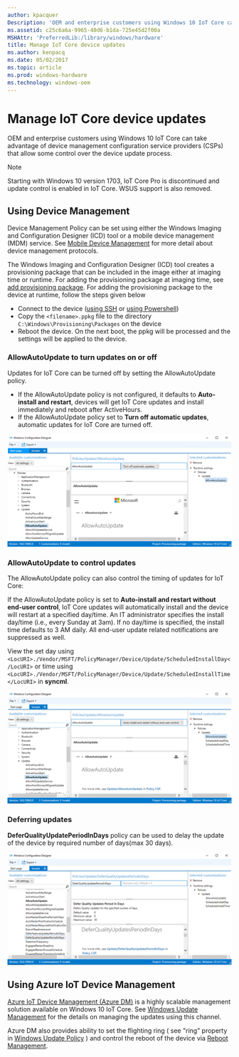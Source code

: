 ```yaml
---
author: kpacquer
Description: 'OEM and enterprise customers using Windows 10 IoT Core can take advantage of device management configuration service providers (CSPs) that allow some control over the device update process.'
ms.assetid: c25c6a6a-9965-40d6-b1da-725e45d2f00a
MSHAttr: 'PreferredLib:/library/windows/hardware'
title: Manage IoT Core device updates
ms.author: kenpacq
ms.date: 05/02/2017
ms.topic: article
ms.prod: windows-hardware
ms.technology: windows-oem
---
```


# Manage IoT Core device updates


OEM and enterprise customers using Windows 10 IoT Core can take advantage of device management configuration service providers (CSPs) that allow some control over the device update process.

>[!NOTE]
>Starting with Windows 10 version 1703, IoT Core Pro is discontinued and update control is enabled in IoT Core. WSUS support is also removed. 

## Using Device Management

Device Management Policy can be set using either the Windows Imaging and Configuration Designer (ICD) tool or a mobile device management (MDM) service. See [Mobile Device Management](https://docs.microsoft.com/windows/client-management/mdm/index) for more detail about device management protocols.

The Windows Imaging and Configuration Designer (ICD) tool creates a provisioning package that can be included in the image either at imaging time or runtime.
For adding the provisioning package at imaging time, see [add provisioning package](https://docs.microsoft.com/windows-hardware/manufacture/iot/add-a-provisioning-package-to-an-image).
For adding the provisioning package to the device at runtime, follow the steps given below
* Connect to the device ([using SSH](https://docs.microsoft.com/windows/iot-core/connect-your-device/ssh) or [using Powershell](https://docs.microsoft.com/windows/iot-core/connect-your-device/powershell))
* Copy the `<filename>.ppkg` file to the directory `C:\Windows\Provisioning\Packages` on the device
* Reboot the device. On the next boot, the ppkg will be processed and the settings will be applied to the device.


### AllowAutoUpdate to turn updates on or off


Updates for IoT Core can be turned off by setting the AllowAutoUpdate policy.

-   If the AllowAutoUpdate policy is not configured, it defaults to **Auto-install and restart**, devices will get IoT Core updates and install immediately and reboot after ActiveHours.
-   If the AllowAutoUpdate policy set to **Turn off automatic updates**, automatic updates for IoT Core are turned off.

![allowautoupdate5](images/policy1.png)

### AllowAutoUpdate to control updates


The AllowAutoUpdate policy can also control the timing of updates for IoT Core:

If the AllowAutoUpdate policy is set to **Auto-install and restart without end-user control**, IoT Core updates will automatically install and the device will restart at a specified day/time. An IT administrator specifies the install day/time (i.e., every Sunday at 3am). 
If no day/time is specified, the install time defaults to 3 AM daily. All end-user update related notifications are suppressed as well.

View the set day using ` <LocURI>./Vendor/MSFT/PolicyManager/Device/Update/ScheduledInstallDay</LocURI>` or time using ` <LocURI>./Vendor/MSFT/PolicyManager/Device/Update/ScheduledInstallTime</LocURI>` in **syncml**.

![allowautoupdate4](images/policy2.png)

### Deferring updates


**DeferQualityUpdatePeriodInDays** policy can be used to delay the update of the device by required number of days(max 30 days).

![deferupdate1](images/policy3.png)

## Using Azure IoT Device Management

[Azure IoT Device Management (Azure DM)](https://docs.microsoft.com/windows/iot-core/manage-your-device/azureiotdm) is a highly scalable management solution available on Windows 10 IoT Core. See  [Windows Update Management](https://github.com/ms-iot/iot-core-azure-dm-client/blob/master/docs/windows-update-management.md) for the details on managing the updates using this channel. 

Azure DM also provides ability to set the flighting ring ( see "ring" property in [Windows Update Policy](https://github.com/ms-iot/iot-core-azure-dm-client/blob/master/docs/windows-update-management.md#windows-update-policy) ) and control the reboot of the device via [Reboot Management](https://github.com/ms-iot/iot-core-azure-dm-client/blob/master/docs/reboot-management.md).

